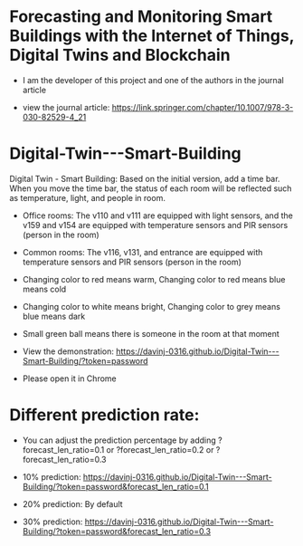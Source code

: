 # Forecasting and Monitoring Smart Buildings with the Internet of Things, Digital Twins and Blockchain

- I am the developer of this project and one of the authors in the journal article

- view the journal article: https://link.springer.com/chapter/10.1007/978-3-030-82529-4_21


# Digital-Twin---Smart-Building
Digital Twin - Smart Building: Based on the initial version, add a time bar. When you move the time bar, the status of each room will be reflected such as temperature, light, and people in room.

- Office rooms: The v110 and v111 are equipped with light sensors, and the v159 and v154 are equipped with temperature sensors and PIR sensors (person in the room)

- Common rooms: The v116, v131, and entrance are equipped with temperature sensors and PIR sensors (person in the room)

- Changing color to red means warm, Changing color to red means blue means cold

- Changing color to white means bright, Changing color to grey means blue means dark

- Small green ball means there is someone in the room at that moment

- View the demonstration: https://davinj-0316.github.io/Digital-Twin---Smart-Building/?token=password

- Please open it in Chrome

# Different prediction rate:

- You can adjust the prediction percentage by adding ?forecast_len_ratio=0.1 or ?forecast_len_ratio=0.2 or ?forecast_len_ratio=0.3

- 10% prediction: https://davinj-0316.github.io/Digital-Twin---Smart-Building/?token=password&forecast_len_ratio=0.1

- 20% prediction: By default

- 30% prediction: https://davinj-0316.github.io/Digital-Twin---Smart-Building/?token=password&forecast_len_ratio=0.3

